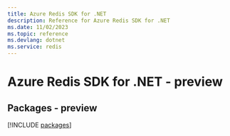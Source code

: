 ```yaml
---
title: Azure Redis SDK for .NET
description: Reference for Azure Redis SDK for .NET
ms.date: 11/02/2023
ms.topic: reference
ms.devlang: dotnet
ms.service: redis
---
```

# Azure Redis SDK for .NET - preview
## Packages - preview
[!INCLUDE [packages](redis-index.md)]